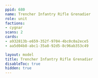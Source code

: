 ```yaml
---
ppid: 680
name: Trencher Infantry Rifle Grenadier
role: unit
factions:
- cygnar
scans: 2
cards:
- a932813b-e659-352f-9704-4bc0c0a2ece5
- aa5d04b8-abc1-35a8-92d5-8c96ab353c49

layout: model
title: Trencher Infantry Rifle Grenadier
disableToc: true
hidden: true
---
```


